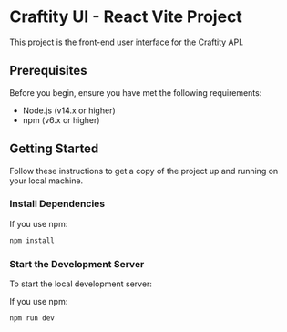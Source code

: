 # Craftity UI - React Vite Project

This project is the front-end user interface for the Craftity API.


## Prerequisites

Before you begin, ensure you have met the following requirements:

- Node.js (v14.x or higher)
- npm (v6.x or higher)

## Getting Started

Follow these instructions to get a copy of the project up and running on your local machine.

### Install Dependencies

If you use npm:

```bash
npm install
```

### Start the Development Server

To start the local development server:

If you use npm:

```bash
npm run dev
```
